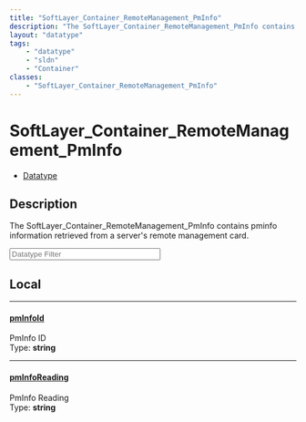 ```yaml
---
title: "SoftLayer_Container_RemoteManagement_PmInfo"
description: "The SoftLayer_Container_RemoteManagement_PmInfo contains pminfo information retrieved from a server's remote management... "
layout: "datatype"
tags:
    - "datatype"
    - "sldn"
    - "Container"
classes:
    - "SoftLayer_Container_RemoteManagement_PmInfo"
---
```


# SoftLayer_Container_RemoteManagement_PmInfo
<div id='service-datatype'>
    <ul id='sldn-reference-tabs'>
        <li id='datatype'> <a href='/reference/datatypes/SoftLayer_Container_RemoteManagement_PmInfo' >Datatype</a></li>
    </ul>
</div>

## Description 


The SoftLayer_Container_RemoteManagement_PmInfo contains pminfo information retrieved from a server's remote management card. 





<!-- Filer BEGIN -->
<div class="view-filters">
        <div class="clearfix">
            <div class="search-input-box">
                <input placeholder="Datatype Filter" onkeyup="titleSearch(inputId='prop-input', divId='properties', elementClass='prop-row')" 
                    type="text" id="prop-input" value="" size="30" maxlength="128" class="form-text">
            </div>
        </div>
</div>
<!-- Filer END -->

<div id="properties" class="content">
<div id="localProperties" class="prop-content" >

## Local
<div class="prop-row">

-----
[pmInfoId]: #pminfoid
#### [pmInfoId]
PmInfo ID  
<span class="type-label">Type: </span>**string**  



</div>
<div class="prop-row">

-----
[pmInfoReading]: #pminforeading
#### [pmInfoReading]
PmInfo Reading  
<span class="type-label">Type: </span>**string**  



</div>
</div>
<!-- LOCAL PROPERTY END -->

</div>


